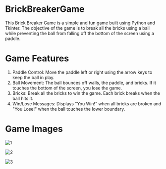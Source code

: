 # BrickBreakerGame
This Brick Breaker Game is a simple and fun game built using Python and Tkinter. The objective of the game is to break all the bricks using a ball while preventing the ball from falling off the bottom of the screen using a paddle.


# Game Features
1. Paddle Control: Move the paddle left or right using the arrow keys to keep the ball in play.
2. Ball Movement: The ball bounces off walls, the paddle, and bricks. If it touches the bottom of the screen, you lose the game.
3. Bricks: Break all the bricks to win the game. Each brick breaks when the ball hits it.
4. Win/Lose Messages: Displays "You Win!" when all bricks are broken and "You Lose!" when the ball touches the lower boundary.


# Game Images
![1](https://github.com/Pratiksha-Barman/BrickBreakerGame/assets/96463111/e73a07c5-1ef0-4cbb-91f4-90d826dd081d)

![2](https://github.com/Pratiksha-Barman/BrickBreakerGame/assets/96463111/7f79ee1a-f14a-4d5e-a248-a17cb82bc9ce)

![3](https://github.com/Pratiksha-Barman/BrickBreakerGame/assets/96463111/6297cd13-a4de-4d3f-ab50-e59adfbe0287)
